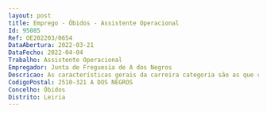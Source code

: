 ```yaml
--- 
layout: post
title: Emprego - Óbidos - Assistente Operacional
Id: 95085
Ref: OE202203/0654
DataAbertura: 2022-03-21
DataFecho: 2022-04-04
Trabalho: Assistente Operacional
Empregador: Junta de Freguesia de A dos Negros
Descricao: As características gerais da carreira categoria são as que constam na Lei Geral do Trabalho em Funções Públicas, aprovada pela Lei nº 35 2014, de 20 de junho e, as que constam da caracterização do posto de trabalho, a saber  efetuar tarefas com o trator com e sem atrelado e manuseamento do Dumper, limpeza e manutenção de ruas, bermas, aquedutos e valetas, limpeza e conservação de fontes, fontanários e cemitérios, limpeza de espaços públicos e ajardinados, pulveriza de arruamentos e outras tarefas que lhe sejam solicitadas superiormente desde que relacionadas com a sua atividade nos termos do artigo 81º da Lei Geral do Trabalho em Funções Públicas (LTFP).
CodigoPostal: 2510-321 A DOS NEGROS
Concelho: Óbidos
Distrito: Leiria
--- 
```

